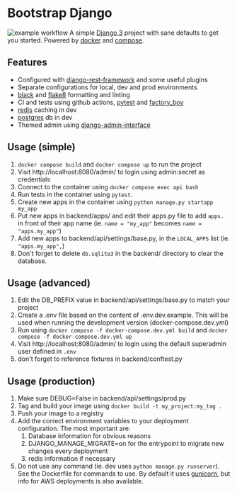 # Bootstrap Django
![example workflow](https://github.com/ulaval-rs/django-bootstrap/actions/workflows/CI.yaml/badge.svg)
A simple [Django 3](https://www.djangoproject.com/) project with sane defaults to get you started. Powered by [docker](https://www.docker.com/) and [compose](https://github.com/docker/compose).

## Features
* Configured with [django-rest-framework](https://www.django-rest-framework.org/) and some useful plugins
* Separate configurations for local, dev and prod environments
* [black](https://github.com/psf/black) and [flake8](https://github.com/PyCQA/flake8) formatting and linting
* CI and tests using github actions, [pytest](https://docs.pytest.org/en/6.2.x/) and [factory_boy](https://github.com/FactoryBoy/factory_boy)
* [redis](https://redis.io/) caching in dev
* [postgres](https://www.postgresql.org/) db in dev
* Themed admin using [django-admin-interface](https://github.com/fabiocaccamo/django-admin-interface)


## Usage (simple)
1. `docker compose build` and `docker compose up` to run the project
2. Visit http://localhost:8080/admin/ to login using admin:secret as credentials
3. Connect to the container using `docker compose exec api bash`
4. Run tests in the container using `pytest`.
5. Create new apps in the container using `python manage.py startapp my_app`
6. Put new apps in backend/apps/ and edit their apps.py file to add `apps.` in front of their app name (ie. `name = "my_app"` becomes `name = "apps.my_app"`)
7. Add new apps to backend/api/settings/base.py, in the `LOCAL_APPS` list (ie. `"apps.my_app",`)
8. Don't forget to delete `db.sqlite3` in the backend/ directory to clear the database.

## Usage (advanced)
1. Edit the DB_PREFIX value in backend/api/settings/base.py to match your project
2. Create a .env file based on the content of .env.dev.example. This will be used when running the development version (docker-compose.dev.yml)
3. Run using `docker compose -f docker-compose.dev.yml build` and `docker compose -f docker-compose.dev.yml up`
4. Visit http://localhost:8080/admin/ to login using the default superadmin user defined in `.env`
5. don't forget to reference fixtures in backend/conftest.py

## Usage (production)
1. Make sure DEBUG=False in backend/api/settings/prod.py
2. Tag and build your image using `docker build -t my_project:my_tag .`
3. Push your image to a registry
4. Add the correct environment variables to your deployment configuration. The most important are:
   1. Database information for obvious reasons
   2. DJANGO_MANAGE_MIGRATE=on for the entrypoint to migrate new changes every deployment
   3. redis information if necessary
5. Do not use any command (ie. dev uses `python manage.py runserver`). See the Dockerfile for commands to use. By default it uses [gunicorn](https://gunicorn.org/), but info for AWS deployments is also available.
